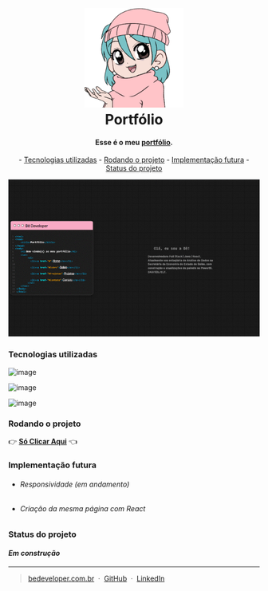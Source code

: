 
<h1 align="center">
  <br>
  <a href="https://portfoliobedeveloper.vercel.app/"><img src="https://github.com/BrendaAndreia/portfoliobedeveloper/blob/main/img/icon.png?raw=true" alt="Be Developer" width="200"></a>
  <br>
   Portfólio 
  <br>
</h1>

<h4 align="center">Esse é o meu <a href="https://portfoliobedeveloper.vercel.app/" target="_blank">portfólio</a>.</h4>

<p align="center">
 - <a href="#tecnologias-utilizadas">Tecnologias utilizadas</a>
 - <a href="#rodando-o-projeto">Rodando o projeto</a>
 - <a href="#implementaçao-futura">Implementação futura</a>
 - <a href="#status-do-projeto">Status do projeto</a>
</p>

![screenshot](https://github.com/BrendaAndreia/portfoliobedeveloper/blob/main/indexgit.gif?raw=true) 

### Tecnologias utilizadas
![image](https://img.shields.io/badge/HTML5-F9AAC5?style=for-the-badge&logo=html5&logoColor=white)

![image](https://img.shields.io/badge/CSS3-F9AAC5?style=for-the-badge&logo=css3&logoColor=white)

![image](https://img.shields.io/badge/JavaScript-pink?style=for-the-badge&logo=javascript&logoColor=white)
### Rodando o projeto 
👉 **<a Href="Https://Portfoliobedeveloper.Vercel.App/" Target="_blank">Só Clicar Aqui</a>** 👈
### Implementação futura
- ###### Responsividade (em andamento)

- ###### Criação da mesma página com React

### Status do projeto
#### *Em construção*
---

> [bedeveloper.com.br](https://www.bedeveloper.com.br) &nbsp;&middot;&nbsp;
> [GitHub](https://www.github.com/brendaandreia) &nbsp;&middot;&nbsp;
> [LinkedIn](https://www.linkedin/in/brendaandreia)




